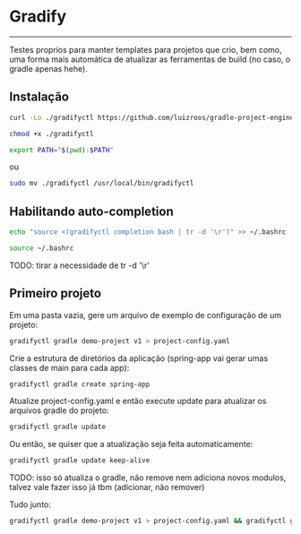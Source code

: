 # Gradify

---

Testes proprios para manter templates para projetos que crio, bem como, uma forma mais automática de atualizar as ferramentas de build (no caso, o gradle apenas hehe).

## Instalação

```bash
curl -Lo ./gradifyctl https://github.com/luizroos/gradle-project-engine/blob/main/client-tool/gradifyctl
```

```bash  
chmod +x ./gradifyctl
```

```bash  
export PATH="$(pwd):$PATH"
```
ou 
```bash
sudo mv ./gradifyctl /usr/local/bin/gradifyctl
```

## Habilitando auto-completion

```bash
echo "source <(gradifyctl completion bash | tr -d '\r')" >> ~/.bashrc
```

```bash
source ~/.bashrc
```

TODO: tirar a necessidade de  tr -d '\r' 

## Primeiro projeto

Em uma pasta vazia, gere um arquivo de exemplo de configuração de um projeto:
```bash
gradifyctl gradle demo-project v1 > project-config.yaml
```

Crie a estrutura de diretórios da aplicação (spring-app vai gerar umas classes de main para cada app):
```bash
gradifyctl gradle create spring-app
```

Atualize project-config.yaml e então execute update para atualizar os arquivos gradle do projeto:
```bash
gradifyctl gradle update
```

Ou então, se quiser que a atualização seja feita automaticamente:
```bash
gradifyctl gradle update keep-alive
```

TODO: isso só atualiza o gradle, não remove nem adiciona novos modulos, talvez vale fazer isso já tbm (adicionar, não remover)

Tudo junto:
```bash
gradifyctl gradle demo-project v1 > project-config.yaml && gradifyctl gradle create spring-app && gradifyctl gradle update keep-alive
```